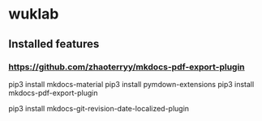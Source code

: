 # wuklab

## Installed features

### https://github.com/zhaoterryy/mkdocs-pdf-export-plugin

pip3 install mkdocs-material
pip3 install pymdown-extensions
pip3 install mkdocs-pdf-export-plugin


pip3 install mkdocs-git-revision-date-localized-plugin
